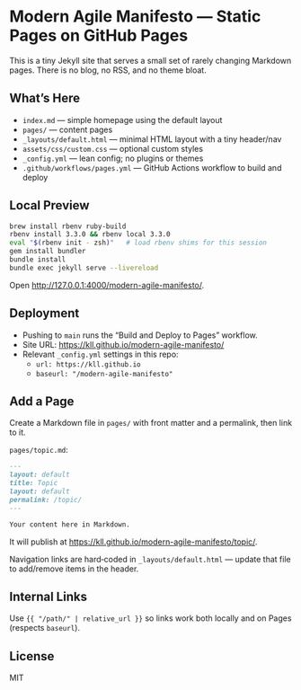 # Modern Agile Manifesto — Static Pages on GitHub Pages

This is a tiny Jekyll site that serves a small set of rarely changing Markdown pages.
There is no blog, no RSS, and no theme bloat.

## What’s Here

- `index.md` — simple homepage using the default layout
- `pages/` — content pages
- `_layouts/default.html` — minimal HTML layout with a tiny header/nav
- `assets/css/custom.css` — optional custom styles
- `_config.yml` — lean config; no plugins or themes
- `.github/workflows/pages.yml` — GitHub Actions workflow to build and deploy

## Local Preview

```bash
brew install rbenv ruby-build
rbenv install 3.3.0 && rbenv local 3.3.0
eval "$(rbenv init - zsh)"   # load rbenv shims for this session
gem install bundler
bundle install
bundle exec jekyll serve --livereload
```

Open <http://127.0.0.1:4000/modern-agile-manifesto/>.

## Deployment

- Pushing to `main` runs the “Build and Deploy to Pages” workflow.
- Site URL: <https://kll.github.io/modern-agile-manifesto/>
- Relevant `_config.yml` settings in this repo:
  - `url: https://kll.github.io`
  - `baseurl: "/modern-agile-manifesto"`

## Add a Page

Create a Markdown file in `pages/` with front matter and a permalink, then link to it.

`pages/topic.md`:

```markdown
---
layout: default
title: Topic
layout: default
permalink: /topic/
---

Your content here in Markdown.
```

It will publish at <https://kll.github.io/modern-agile-manifesto/topic/>.

Navigation links are hard‑coded in `_layouts/default.html` — update that file to add/remove items in the header.

## Internal Links

Use `{{ "/path/" | relative_url }}` so links work both locally and on Pages (respects `baseurl`).

## License

MIT
